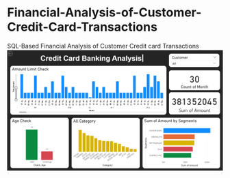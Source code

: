 # Financial-Analysis-of-Customer-Credit-Card-Transactions
SQL-Based Financial Analysis of Customer Credit card Transactions
![Alt text](Dashboard.png)
